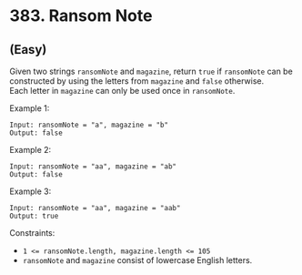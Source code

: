# 383. Ransom Note
## (Easy)

Given two strings `ransomNote` and `magazine`, return `true` if `ransomNote` can be constructed by using the letters from `magazine` and `false` otherwise.
<br>
Each letter in `magazine` can only be used once in `ransomNote`.
<br>
 

Example 1:

```
Input: ransomNote = "a", magazine = "b"
Output: false
```

Example 2:

```
Input: ransomNote = "aa", magazine = "ab"
Output: false
```

Example 3:

```
Input: ransomNote = "aa", magazine = "aab"
Output: true
```

Constraints:

- `1 <= ransomNote.length, magazine.length <= 105`
- `ransomNote` and `magazine` consist of lowercase English letters.